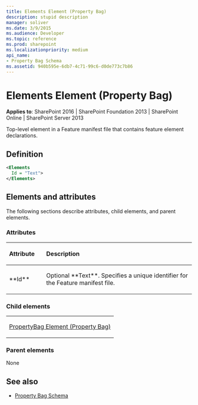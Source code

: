 ```yaml
---
title: Elements Element (Property Bag)
description: stupid description
manager: soliver
ms.date: 3/9/2015
ms.audience: Developer
ms.topic: reference
ms.prod: sharepoint
ms.localizationpriority: medium
api_name:
- Property Bag Schema
ms.assetid: 940b595e-6db7-4c71-99c6-d0de773c7b86
---
```


# Elements Element (Property Bag)

**Applies to**: SharePoint 2016 | SharePoint Foundation 2013 | SharePoint Online | SharePoint Server 2013

Top-level element in a Feature manifest file that contains feature element declarations.

## Definition

```XML
<Elements
  Id = "Text">
</Elements>
```

## Elements and attributes

The following sections describe attributes, child elements, and parent elements.

### Attributes

<table>
<colgroup>
<col width="20%" />
<col width="80%" />
</colgroup>
<thead>
<tr class="header">
<th align="left"><p>Attribute</p></th>
<th align="left"><p>Description</p></th>
</tr>
</thead>
<tbody>
<tr class="odd">
<td align="left"><p>**Id**</p></td>
<td align="left"><p>Optional **Text**. Specifies a unique identifier for the Feature manifest file.</p></td>
</tr>
</tbody>
</table>

### Child elements

<table>
<colgroup>
<col width="100%" />
</colgroup>
<tbody>
<tr class="odd">
<td align="left"><p><a href="propertybag-element-property-bag.md">PropertyBag Element (Property Bag)</a></p></td>
</tr>
</tbody>
</table>

### Parent elements

None

## See also

- [Property Bag Schema](property-bag-schema.md)








